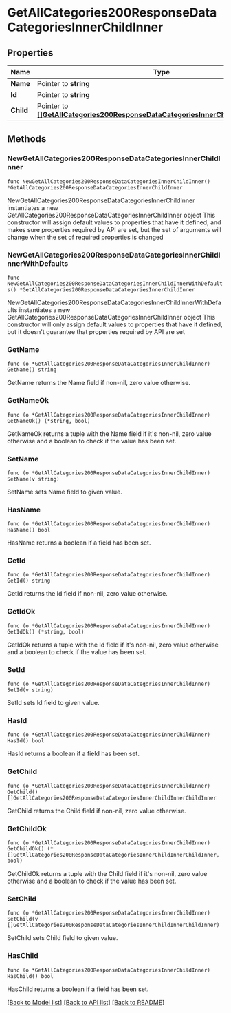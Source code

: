 # GetAllCategories200ResponseDataCategoriesInnerChildInner

## Properties

Name | Type | Description | Notes
------------ | ------------- | ------------- | -------------
**Name** | Pointer to **string** |  | [optional] 
**Id** | Pointer to **string** |  | [optional] 
**Child** | Pointer to [**[]GetAllCategories200ResponseDataCategoriesInnerChildInnerChildInner**](GetAllCategories200ResponseDataCategoriesInnerChildInnerChildInner.md) |  | [optional] 

## Methods

### NewGetAllCategories200ResponseDataCategoriesInnerChildInner

`func NewGetAllCategories200ResponseDataCategoriesInnerChildInner() *GetAllCategories200ResponseDataCategoriesInnerChildInner`

NewGetAllCategories200ResponseDataCategoriesInnerChildInner instantiates a new GetAllCategories200ResponseDataCategoriesInnerChildInner object
This constructor will assign default values to properties that have it defined,
and makes sure properties required by API are set, but the set of arguments
will change when the set of required properties is changed

### NewGetAllCategories200ResponseDataCategoriesInnerChildInnerWithDefaults

`func NewGetAllCategories200ResponseDataCategoriesInnerChildInnerWithDefaults() *GetAllCategories200ResponseDataCategoriesInnerChildInner`

NewGetAllCategories200ResponseDataCategoriesInnerChildInnerWithDefaults instantiates a new GetAllCategories200ResponseDataCategoriesInnerChildInner object
This constructor will only assign default values to properties that have it defined,
but it doesn't guarantee that properties required by API are set

### GetName

`func (o *GetAllCategories200ResponseDataCategoriesInnerChildInner) GetName() string`

GetName returns the Name field if non-nil, zero value otherwise.

### GetNameOk

`func (o *GetAllCategories200ResponseDataCategoriesInnerChildInner) GetNameOk() (*string, bool)`

GetNameOk returns a tuple with the Name field if it's non-nil, zero value otherwise
and a boolean to check if the value has been set.

### SetName

`func (o *GetAllCategories200ResponseDataCategoriesInnerChildInner) SetName(v string)`

SetName sets Name field to given value.

### HasName

`func (o *GetAllCategories200ResponseDataCategoriesInnerChildInner) HasName() bool`

HasName returns a boolean if a field has been set.

### GetId

`func (o *GetAllCategories200ResponseDataCategoriesInnerChildInner) GetId() string`

GetId returns the Id field if non-nil, zero value otherwise.

### GetIdOk

`func (o *GetAllCategories200ResponseDataCategoriesInnerChildInner) GetIdOk() (*string, bool)`

GetIdOk returns a tuple with the Id field if it's non-nil, zero value otherwise
and a boolean to check if the value has been set.

### SetId

`func (o *GetAllCategories200ResponseDataCategoriesInnerChildInner) SetId(v string)`

SetId sets Id field to given value.

### HasId

`func (o *GetAllCategories200ResponseDataCategoriesInnerChildInner) HasId() bool`

HasId returns a boolean if a field has been set.

### GetChild

`func (o *GetAllCategories200ResponseDataCategoriesInnerChildInner) GetChild() []GetAllCategories200ResponseDataCategoriesInnerChildInnerChildInner`

GetChild returns the Child field if non-nil, zero value otherwise.

### GetChildOk

`func (o *GetAllCategories200ResponseDataCategoriesInnerChildInner) GetChildOk() (*[]GetAllCategories200ResponseDataCategoriesInnerChildInnerChildInner, bool)`

GetChildOk returns a tuple with the Child field if it's non-nil, zero value otherwise
and a boolean to check if the value has been set.

### SetChild

`func (o *GetAllCategories200ResponseDataCategoriesInnerChildInner) SetChild(v []GetAllCategories200ResponseDataCategoriesInnerChildInnerChildInner)`

SetChild sets Child field to given value.

### HasChild

`func (o *GetAllCategories200ResponseDataCategoriesInnerChildInner) HasChild() bool`

HasChild returns a boolean if a field has been set.


[[Back to Model list]](../README.md#documentation-for-models) [[Back to API list]](../README.md#documentation-for-api-endpoints) [[Back to README]](../README.md)


